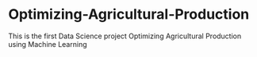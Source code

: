 # Optimizing-Agricultural-Production

This is the first  Data Science project Optimizing Agricultural Production  using Machine Learning
